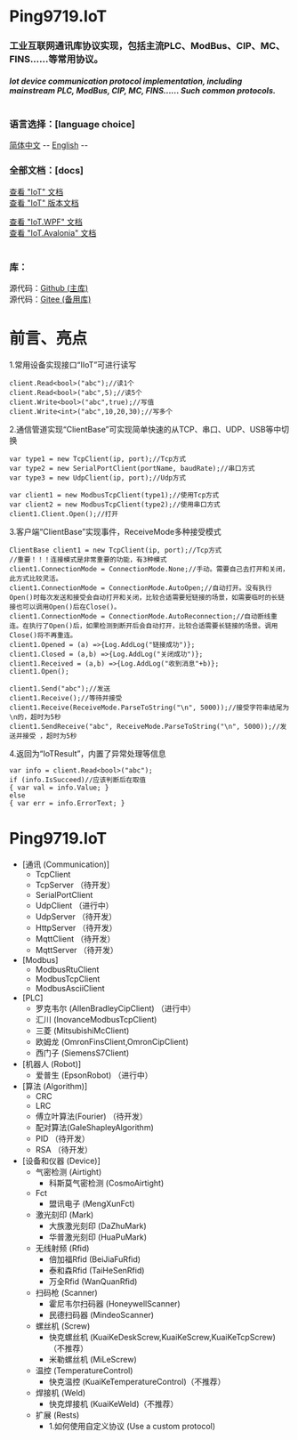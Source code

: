 ﻿# Ping9719.IoT

### 工业互联网通讯库协议实现，包括主流PLC、ModBus、CIP、MC、FINS......等常用协议。
##### Iot device communication protocol implementation, including mainstream PLC, ModBus, CIP, MC, FINS...... Such common protocols.
#

### 语言选择：[language choice]
[简体中文](README.md) --
[English](README_en-US.md) --

### 全部文档：[docs]
[查看 "IoT" 文档](Ping9719.IoT/docs/README.md)   
[查看 "IoT" 版本文档](Ping9719.IoT/docs/VERSION.md)  

[查看 "IoT.WPF" 文档](Ping9719.IoT.WPF/docs/README.md)   
[查看 "IoT.Avalonia" 文档](Ping9719.IoT.Avalonia/docs/README.md)   
#

### 库：
源代码：[Github (主库)](https://github.com/ping9719/IoT)  
源代码：[Gitee (备用库)](https://gitee.com/ping9719/IoT)   
#

# 前言、亮点
1.常用设备实现接口“IIoT”可进行读写 
```CSharp
client.Read<bool>("abc");//读1个
client.Read<bool>("abc",5);//读5个
client.Write<bool>("abc",true);//写值
client.Write<int>("abc",10,20,30);//写多个
```
2.通信管道实现“ClientBase”可实现简单快速的从TCP、串口、UDP、USB等中切换 
```CSharp
var type1 = new TcpClient(ip, port);//Tcp方式
var type2 = new SerialPortClient(portName, baudRate);//串口方式
var type3 = new UdpClient(ip, port);//Udp方式

var client1 = new ModbusTcpClient(type1);//使用Tcp方式
var client2 = new ModbusTcpClient(type2);//使用串口方式
client1.Client.Open();//打开
```
3.客户端“ClientBase”实现事件，ReceiveMode多种接受模式
```CSharp
ClientBase client1 = new TcpClient(ip, port);//Tcp方式
//重要！！！连接模式是非常重要的功能，有3种模式 
client1.ConnectionMode = ConnectionMode.None;//手动。需要自己去打开和关闭，此方式比较灵活。
client1.ConnectionMode = ConnectionMode.AutoOpen;//自动打开。没有执行Open()时每次发送和接受会自动打开和关闭，比较合适需要短链接的场景，如需要临时的长链接也可以调用Open()后在Close()。
client1.ConnectionMode = ConnectionMode.AutoReconnection;//自动断线重连。在执行了Open()后，如果检测到断开后会自动打开，比较合适需要长链接的场景。调用Close()将不再重连。
client1.Opened = (a) =>{Log.AddLog("链接成功")};
client1.Closed = (a,b) =>{Log.AddLog("关闭成功")};
client1.Received = (a,b) =>{Log.AddLog("收到消息"+b)};
client1.Open();

client1.Send("abc");//发送
client1.Receive();//等待并接受
client1.Receive(ReceiveMode.ParseToString("\n", 5000));//接受字符串结尾为\n的，超时为5秒 
client1.SendReceive("abc", ReceiveMode.ParseToString("\n", 5000));//发送并接受 ，超时为5秒 
```
4.返回为“IoTResult”，内置了异常处理等信息
```CSharp
var info = client.Read<bool>("abc");
if (info.IsSucceed)//应该判断后在取值
{ var val = info.Value; }
else
{ var err = info.ErrorText; }
```

# Ping9719.IoT
- [通讯 (Communication)]
    - TcpClient
    - TcpServer （待开发） 
    - SerialPortClient
    - UdpClient （进行中） 
    - UdpServer （待开发） 
    - HttpServer （待开发） 
    - MqttClient （待开发） 
    - MqttServer （待开发） 
- [Modbus]
    - ModbusRtuClient
    - ModbusTcpClient
    - ModbusAsciiClient
- [PLC]
    - 罗克韦尔 (AllenBradleyCipClient) （进行中）   
    - 汇川 (InovanceModbusTcpClient)
    - 三菱 (MitsubishiMcClient)
    - 欧姆龙 (OmronFinsClient,OmronCipClient)
    - 西门子 (SiemensS7Client)
- [机器人 (Robot)]
    - 爱普生 (EpsonRobot) （进行中） 
- [算法 (Algorithm)]
    - CRC
    - LRC
    - 傅立叶算法(Fourier) （待开发） 
    - 配对算法(GaleShapleyAlgorithm)
    - PID （待开发） 
    - RSA （待开发） 
- [设备和仪器 (Device)]
    - 气密检测 (Airtight)
        - 科斯莫气密检测 (CosmoAirtight)
    - Fct
        - 盟讯电子 (MengXunFct)
    - 激光刻印 (Mark)
        - 大族激光刻印 (DaZhuMark)
        - 华普激光刻印 (HuaPuMark)
    - 无线射频 (Rfid)
        - 倍加福Rfid (BeiJiaFuRfid)
        - 泰和森Rfid (TaiHeSenRfid)
        - 万全Rfid (WanQuanRfid)
    - 扫码枪 (Scanner)
        - 霍尼韦尔扫码器 (HoneywellScanner)
        - 民德扫码器 (MindeoScanner)
    - 螺丝机 (Screw)
        - 快克螺丝机 (KuaiKeDeskScrew,KuaiKeScrew,KuaiKeTcpScrew)（不推荐） 
        - 米勒螺丝机 (MiLeScrew)
    - 温控 (TemperatureControl)
        - 快克温控 (KuaiKeTemperatureControl)（不推荐） 
    - 焊接机 (Weld)
        - 快克焊接机 (KuaiKeWeld)（不推荐） 
    - 扩展 (Rests)
        - 1.如何使用自定义协议 (Use a custom protocol)

